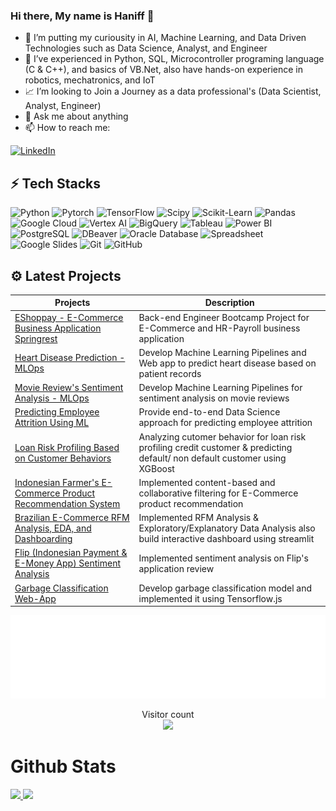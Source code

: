 ### Hi there, My name is Haniff 👋

- 🔭 I’m putting my curiousity in AI, Machine Learning, and Data Driven Technologies such as Data Science, Analyst, and Engineer
- 🌱 I’ve experienced in Python, SQL, Microcontroller programing language (C & C++), and basics of VB.Net, also have hands-on experience in robotics, mechatronics, and IoT
- 📈 I’m looking to Join a Journey as a data professional's (Data Scientist, Analyst, Engineer)
- 💬 Ask me about anything
- 📫 How to reach me: 

<a href="https://www.linkedin.com/in/muhammad-haniff-05627a1b7/" target="_blank"><img alt="LinkedIn" src="https://img.shields.io/badge/linkedin-%230077B5.svg?&style=for-the-badge&logo=linkedin&logoColor=white" /></a>

## ⚡ Tech Stacks  
![Python](https://img.shields.io/badge/-Python-f1ff7e?style=flat-square&logo=Python)
![Pytorch](https://img.shields.io/badge/-Pytorch-pink?style=flat-square&logo=Pytorch)
![TensorFlow](https://img.shields.io/badge/-TensorFlow-edff90?style=flat-square&logo=TensorFlow)
![Scipy](https://img.shields.io/badge/-Scipy-blue?style=flat-square&logo=Scipy)
![Scikit-Learn](https://img.shields.io/badge/-Scikit%20Learn-blue?style=flat-square&logo=scikit-learn)
![Pandas](https://img.shields.io/badge/-Pandas-purple?style=flat-square&logo=Pandas)
![Google Cloud](https://img.shields.io/badge/Google%20Cloud-ffc87e?style=flat-square&logo=google-cloud)
![Vertex AI](https://img.shields.io/badge/Vertex%20AI-ffd87e?style=flat-square&logo=google-cloud)
![BigQuery](https://img.shields.io/badge/BigQuery-7edcff?style=flat-square&logo=google-cloud)
![Tableau](https://img.shields.io/badge/-Tableau-orange?style=flat-square&logo=Tableau)
![Power BI](https://img.shields.io/badge/Power%20BI-yellow?style=flat-square&logo=Power-BI)
![PostgreSQL](https://img.shields.io/badge/-PostgreSQL-fa9aff?style=flat-square&logo=PostgreSQL)
![DBeaver](https://img.shields.io/badge/-DBeaver-3b3c3c?style=flat-square&logo=dbeaver)
![Oracle Database](https://img.shields.io/badge/-Oracle%20Database-red?style=flat-square&logo=oracle)
![Spreadsheet](https://img.shields.io/badge/-Spreadsheet-b7ff7e?style=flat-square&logo=Google-Sheets)
![Google Slides](https://img.shields.io/badge/-Slides-eeff9a?style=flat-square&logo=Google-Slides)
![Git](https://img.shields.io/badge/-Git-black?style=flat-square&logo=git)
![GitHub](https://img.shields.io/badge/-GitHub-181717?style=flat-square&logo=github)


## ⚙ Latest Projects
| Projects | Description |
| ----------- | ----------- |
| [EShoppay - E-Commerce Business Application Springrest ](https://github.com/Haniff-Toha/challenge_codeID_MH) | Back-end Engineer Bootcamp Project for E-Commerce and HR-Payroll business application |
| [Heart Disease Prediction - MLOps](https://github.com/Haniff-Toha/DataScience_Portofolio/tree/main/Heart%20Disease%20Prediction%20-%20MLOps) | Develop Machine Learning Pipelines and Web app to predict heart disease based on patient records |
| [Movie Review's Sentiment Analysis - MLOps](https://github.com/Haniff-Toha/MLOps-Submission1) | Develop Machine Learning Pipelines for sentiment analysis on movie reviews |
| [Predicting Employee Attrition Using ML](https://github.com/Haniff-Toha/DataScience_Portofolio/tree/main/HR%20Employee%20Attrition%20Analysis%20and%20Prediction) | Provide end-to-end Data Science approach for predicting employee attrition |
| [Loan Risk Profiling Based on Customer Behaviors](https://github.com/Haniff-Toha/DataScience_Portofolio/tree/main/Loan%20Risk%20Profiling%20Based%20on%20Customer%20Behaviors) | Analyzing cutomer behavior for loan risk profiling credit customer & predicting default/ non default customer using XGBoost |
| [Indonesian Farmer's E-Commerce Product Recommendation System](https://github.com/Haniff-Toha/DataScience_Portofolio/tree/main/Product%20Recommendation%20System) | Implemented content-based and collaborative filtering for E-Commerce product recommendation |
| [Brazilian E-Commerce RFM Analysis, EDA, and Dashboarding](https://github.com/Haniff-Toha/DataScience_Portofolio/blob/main/E-Commerce-Public-Dataset-EDA-Dashboard) | Implemented RFM Analysis & Exploratory/Explanatory Data Analysis also build interactive dashboard using streamlit |
| [Flip (Indonesian Payment & E-Money App) Sentiment Analysis](https://github.com/Haniff-Toha/DataScience_Portofolio/tree/main/Flip%20(Indonesian%20Payment%20%26%20E-Money%20App)%20Sentiment%20Analysis) | Implemented sentiment analysis on Flip's application review |
| [Garbage Classification Web-App](https://github.com/Haniff-Toha/DataScience_Portofolio/tree/main/Garbage%20Classification%20Web-App) | Develop garbage classification model and implemented it using Tensorflow.js |

<p align="center"> 
<img src="helloworld.svg"> </img>
</p>
<p align="center"> 
Visitor count<br>
  <img src="https://profile-counter.glitch.me/Haniff-Toha/count.svg" />
</p>

# Github Stats

<p align="left">
<a href="https://github.com/Haniff-Toha">
  <img height="170em" src="https://github-readme-stats-eight-theta.vercel.app/api?username=Haniff-Toha&show_icons=true&theme=algolia&include_all_commits=true&count_private=true"/>
  <img height="170em" src="https://github-readme-stats-eight-theta.vercel.app/api/top-langs/?username=Haniff-Toha&layout=compact&langs_count=8&theme=algolia"/>
</a>
</p>
